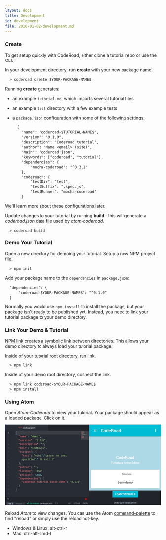 ```yaml
---
layout: docs
title: Development
id: development
file: 2016-01-02-development.md
---
```


### Create

To get setup quickly with CodeRoad, either clone a tutorial repo or use the CLI.

In your development directory, run **create** with your new package name.

      > coderoad create $YOUR-PACKAGE-NAME$

Running **create** generates:

* an example `tutorial.md`, which imports several tutorial files
* an example `test` directory with a few example tests
* a `package.json` configuration with some of the following settings:


        {
          "name": "coderoad-$TUTORIAL-NAME$",
          "version": "0.1.0",
          "description": "Coderoad tutorial",
          "author": "Name <email> (site)",
          "main": "coderoad.json",
          "keywords": ["coderoad", "tutorial"],
          "dependencies": {
              "mocha-coderoad": "^0.3.1"
          },
          "coderoad": {
              "testDir": "test",
              "testSuffix": ".spec.js",
              "testRunner": "mocha-coderoad"
          }

We'll learn more about these configurations later.

Update changes to your tutorial by running **build**. This will generate a *coderoad.json* data file used by *atom-coderoad*.

      > coderoad build

### Demo Your Tutorial

Open a new directory for demoing your tutorial. Setup a new NPM project file.

      > npm init

Add your package name to the `dependencies` in `package.json`:

      "dependencies": {
          "coderoad-$YOUR-PACKAGE-NAME$": "^0.1.0"
      }

Normally you would use `npm install` to install the package, but your package isn't ready to be published yet. Instead, you need to link your tutorial package to your demo directory.

### Link Your Demo & Tutorial

[NPM link](https://docs.npmjs.com/cli/link) creates a symbolic link between directories. This allows your demo directory to always load your tutorial package.

Inside of your tutorial root directory, run link.

      > npm link

Inside of your demo root directory, connect the link.

      > npm link coderoad-$YOUR-PACKAGE-NAME$
      > npm install


### Using Atom

Open *Atom-Coderoad* to view your tutorial. Your package should appear as a loaded package. Click on it.

![CodeRoad Loaded Packages](/img/docs/loaded-packages.png)

Reload *Atom* to view changes. You can use the Atom [command-palette](https://atom.io/docs/latest/getting-started-atom-basics#command-palette) to find "reload" or simply use the reload hot-key.

* Windows & Linux: alt-ctrl-r
* Mac: ctrl-alt-cmd-l
